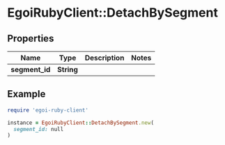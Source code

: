 # EgoiRubyClient::DetachBySegment

## Properties

| Name | Type | Description | Notes |
| ---- | ---- | ----------- | ----- |
| **segment_id** | **String** |  |  |

## Example

```ruby
require 'egoi-ruby-client'

instance = EgoiRubyClient::DetachBySegment.new(
  segment_id: null
)
```

